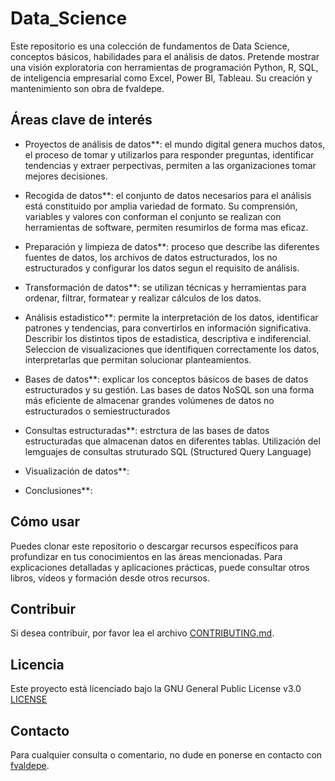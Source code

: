 # Data_Science
Este repositorio es una colección de fundamentos de Data Science, conceptos básicos, habilidades para el análisis de datos. Pretende mostrar una visión exploratoria con herramientas de programación Python, R, SQL, de inteligencia empresarial como Excel, Power BI, Tableau. Su creación y mantenimiento son obra de fvaldepe.

## Áreas clave de interés

- Proyectos de análisis de datos**: el mundo digital genera muchos datos, el proceso de tomar y utilizarlos para responder preguntas, identificar tendencias y extraer perpectivas, permiten a las organizaciones tomar mejores decisiones.

- Recogida de datos**: el conjunto de datos necesarios para el análisis está constituido por amplia variedad de formato. Su comprensión, variables y valores con conforman el conjunto se realizan con herramientas de software, permiten resumirlos de forma mas eficaz.

- Preparación y limpieza de datos**: proceso que describe las diferentes fuentes de datos, los archivos de datos estructurados, los no estructurados y configurar los datos segun el requisito de análisis.

- Transformación de datos**: se utilizan técnicas y herramientas para ordenar, filtrar, formatear y realizar cálculos de los datos.

- Análisis estadistico**: permite la interpretación de los datos, identificar patrones y tendencias, para convertirlos en información significativa. Describir los distintos tipos de estadistica, descriptiva e indiferencial. Seleccion de visualizaciones que identifiquen correctamente los datos, interpretarlas que permitan solucionar planteamientos.
- Bases de datos**: explicar los conceptos básicos de bases de datos estructurados y su gestión. Las bases de datos NoSQL son una forma más eficiente de almacenar grandes volúmenes de datos no estructurados o semiestructurados
- Consultas estructuradas**: estrctura de las bases de datos estructuradas que almacenan datos en diferentes tablas. Utilización del lemguajes de consultas struturado SQL (Structured Query Language)
- Visualización de datos**:
- Conclusiones**:

## Cómo usar 
Puedes clonar este repositorio o descargar recursos específicos para profundizar en tus conocimientos en las áreas mencionadas. Para explicaciones detalladas y aplicaciones prácticas, puede consultar otros libros, vídeos y formación desde otros recursos.

## Contribuir
Si desea contribuir, por favor lea el archivo [CONTRIBUTING.md](CONTRIBUTING.md).

## Licencia
Este proyecto está licenciado bajo la GNU General Public License v3.0 [LICENSE](LICENSE)

## Contacto
Para cualquier consulta o comentario, no dude en ponerse en contacto con [fvaldepe](https://www.linkedin.com/in/fvaldepe/).
